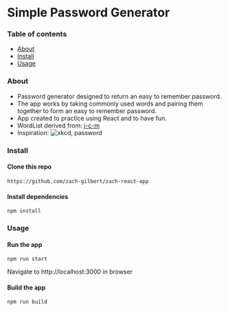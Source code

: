 <!-- Title -->
# Simple Password Generator

### Table of contents

* [About](#about)
* [Install](#install)
* [Usage](#usage)

### About
- Password generator designed to return an easy to remember password.
- The app works by taking commonly used words and pairing them together to form an easy to remember password.
- App created to practice using React and to have fun.
- WordList derived from: [j-c-m](https://github.com/j-c-m/xkcd-password-generator)
- Inspiration:
![xkcd, password](http://imgs.xkcd.com/comics/password_strength.png)

### Install

#### Clone this repo

```
https://github.com/zach-gilbert/zach-react-app
```

#### Install dependencies

```
npm install
```

### Usage

#### Run the app

```
npm run start
```
 Navigate to http://localhost:3000 in browser

#### Build the app

```
npm run build
```
